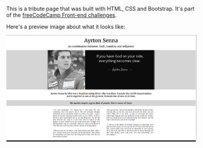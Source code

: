 <p>This is a tribute page that was built with HTML, CSS and Bootstrap. It's part of the <a href="http://freecodecamp.com">freeCodeCamp Front-end challenges</a>.</p>

<p>Here's a preview image about what it looks like: </p>

<a href="http://codepen.io/LuKrebs/full/vgqVoB/"><img src="img/ayrton-senna.png"></a>